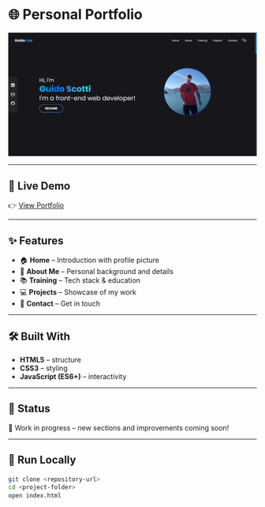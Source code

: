 # 🌐 Personal Portfolio

![Portfolio Preview](Images/others/prevista.png)  

---

## 🔗 Live Demo  
👉 [View Portfolio](https://portfolio-web-ten-plum.vercel.app/)

---

## ✨ Features

- 🏠 **Home** – Introduction with profile picture  
- 🙋 **About Me** – Personal background and details  
- 📚 **Training** – Tech stack & education  
- 💻 **Projects** – Showcase of my work  
- 📩 **Contact** – Get in touch  

---

## 🛠️ Built With

- **HTML5** – structure  
- **CSS3** – styling  
- **JavaScript (ES6+)** – interactivity  

---

## 📌 Status

🚧 Work in progress – new sections and improvements coming soon!

---

## 🚀 Run Locally

```bash
git clone <repository-url>
cd <project-folder>
open index.html
